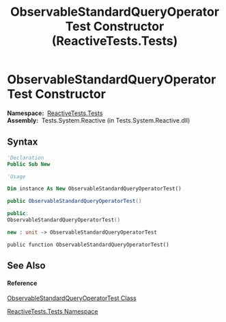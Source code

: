 ﻿---
title: ObservableStandardQueryOperatorTest Constructor  (ReactiveTests.Tests)
TOCTitle: ObservableStandardQueryOperatorTest Constructor
ms:assetid: M:ReactiveTests.Tests.ObservableStandardQueryOperatorTest.#ctor
ms:mtpsurl: https://msdn.microsoft.com/en-us/library/reactivetests.tests.observablestandardqueryoperatortest.observablestandardqueryoperatortest(v=VS.103)
ms:contentKeyID: 36619225
ms.date: 06/28/2011
mtps_version: v=VS.103
f1_keywords:
- ReactiveTests.Tests.ObservableStandardQueryOperatorTest.#ctor
- ReactiveTests.Tests.ObservableStandardQueryOperatorTest.ObservableStandardQueryOperatorTest
dev_langs:
- CSharp
- JScript
- VB
- FSharp
- c++
---

# ObservableStandardQueryOperatorTest Constructor

**Namespace:**  [ReactiveTests.Tests](hh289046\(v=vs.103\).md)  
**Assembly:**  Tests.System.Reactive (in Tests.System.Reactive.dll)

## Syntax

``` vb
'Declaration
Public Sub New
```

``` vb
'Usage

Dim instance As New ObservableStandardQueryOperatorTest()
```

``` csharp
public ObservableStandardQueryOperatorTest()
```

``` c++
public:
ObservableStandardQueryOperatorTest()
```

``` fsharp
new : unit -> ObservableStandardQueryOperatorTest
```

``` jscript
public function ObservableStandardQueryOperatorTest()
```

## See Also

#### Reference

[ObservableStandardQueryOperatorTest Class](hh288944\(v=vs.103\).md)

[ReactiveTests.Tests Namespace](hh289046\(v=vs.103\).md)

